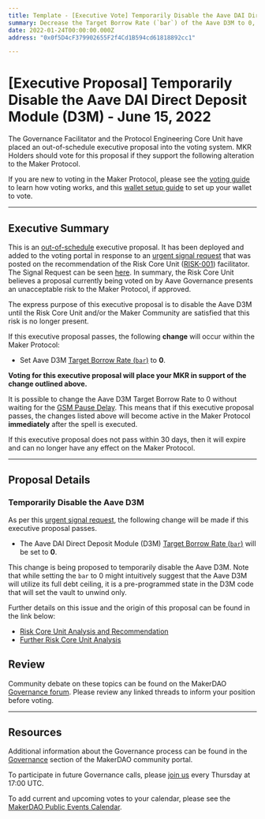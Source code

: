 ```yaml
---
title: Template - [Executive Vote] Temporarily Disable the Aave DAI Direct Deposit Module (D3M) - June 15, 2022
summary: Decrease the Target Borrow Rate (`bar`) of the Aave D3M to 0, this will unwind off the Aave D3M.
date: 2022-01-24T00:00:00.000Z
address: "0x0f5D4cF379902655F2f4Cd1B594cd61818892cc1"

---
```

# [Executive Proposal] Temporarily Disable the Aave DAI Direct Deposit Module (D3M) - June 15, 2022

The Governance Facilitator and the Protocol Engineering Core Unit have placed an out-of-schedule executive proposal into the voting system. MKR Holders should vote for this proposal if they support the following alteration to the Maker Protocol.

If you are new to voting in the Maker Protocol, please see the [voting guide](https://community-development.makerdao.com/en/learn/governance/how-voting-works/) to learn how voting works, and this [wallet setup guide](https://community-development.makerdao.com/en/learn/governance/voting-setup/) to set up your wallet to vote.

---

## Executive Summary

This is an [out-of-schedule](https://mips.makerdao.com/mips/details/MIP41#MIP41c2) executive proposal. It has been deployed and added to the voting portal in response to an [urgent signal request](https://mips.makerdao.com/mips/details/MIP24#MIP24c4) that was posted on the recommendation of the Risk Core Unit ([RISK-001](https://mips.makerdao.com/mips/details/MIP39c2SP2)) facilitator. The Signal Request can be seen [here](https://forum.makerdao.com/t/urgent-signal-request-set-aave-d3m-bar-to-0/15800). In summary, the Risk Core Unit believes a proposal currently being voted on by Aave Governance presents an unacceptable risk to the Maker Protocol, if approved. 

The express purpose of this executive proposal is to disable the Aave D3M until the Risk Core Unit and/or the Maker Community are satisfied that this risk is no longer present.

If this executive proposal passes, the following **change** will occur within the Maker Protocol:
* Set Aave D3M [Target Borrow Rate (`bar`)](https://manual.makerdao.com/module-index/module-dai-direct-deposit#target-borrow-rate-bar) to **0**.

**Voting for this executive proposal will place your MKR in support of the change outlined above.**

It is possible to change the Aave D3M Target Borrow Rate to 0 without waiting for the [GSM Pause Delay](https://manual.makerdao.com/parameter-index/core/param-gsm-pause-delay). This means that if this executive proposal passes, the changes listed above will become active in the Maker Protocol **immediately** after the spell is executed.

If this executive proposal does not pass within 30 days, then it will expire and can no longer have any effect on the Maker Protocol.

---

## Proposal Details

### Temporarily Disable the Aave D3M

As per this [urgent signal request](https://forum.makerdao.com/t/urgent-signal-request-set-aave-d3m-bar-to-0/15800), the following change will be made if this executive proposal passes.
* The Aave DAI Direct Deposit Module (D3M) [Target Borrow Rate (`bar`)](https://manual.makerdao.com/module-index/module-dai-direct-deposit#target-borrow-rate-bar) will be set to **0**.

This change is being proposed to temporarily disable the Aave D3M. Note that while setting the `bar` to 0 might intuitively suggest that the Aave D3M will utilize its full debt ceiling, it is a pre-programmed state in the D3M code that will set the vault to unwind only. 

Further details on this issue and the origin of this proposal can be found in the link below:
* [Risk Core Unit Analysis and Recommendation](https://forum.makerdao.com/t/signal-request-set-the-aave-d3m-dc-to-0-zero/15775/15)
* [Further Risk Core Unit Analysis](https://forum.makerdao.com/t/urgent-signal-request-set-aave-d3m-bar-to-0/15800/15)

## Review

Community debate on these topics can be found on the MakerDAO [Governance forum](https://forum.makerdao.com/). Please review any linked threads to inform your position before voting.

---

## Resources

Additional information about the Governance process can be found in the [Governance](https://community-development.makerdao.com/en/learn/governance) section of the MakerDAO community portal.

To participate in future Governance calls, please [join us](https://github.com/makerdao/community/tree/master/governance/governance-and-risk-meetings) every Thursday at 17:00 UTC.

To add current and upcoming votes to your calendar, please see the [MakerDAO Public Events Calendar](https://calendar.google.com/calendar/embed?src=makerdao.com_3efhm2ghipksegl009ktniomdk%40group.calendar.google.com&ctz=UTC&mode=week&showCalendars=0&showPrint=0).
